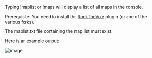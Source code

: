 Typing !maplist or !maps will display a list of all maps in the console.

Prerequisite:
You need to install the [RockTheVote](https://github.com/abnerfs/cs2-rockthevote) plugin (or one of the various forks).

The maplist.txt file containing the map list must exist.

Here is an example output:

![image](https://github.com/user-attachments/assets/4efc3190-c609-48f0-82ec-29fe2e21c3de)
